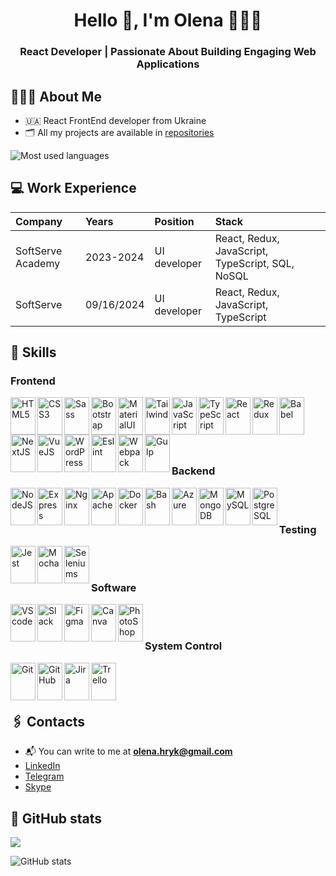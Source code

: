 <h1 align="center">Hello 👋, I'm Olena 👩🏼‍💻</h1>
<h3 align="center">React Developer | Passionate About Building Engaging Web Applications</h3>

## 👩🏼‍💻 About Me

- 🇺🇦 React FrontEnd developer from Ukraine
- 🗂️ All my projects are available in [repositories](https://github.com/Olenka-Hryk?tab=repositories)

<img src="https://github-readme-stats.vercel.app/api/top-langs?username=olenka-hryk&show_icons=true&locale=en&layout=compact" alt="Most used languages"/>

## 💻 Work Experience
| Company | Years | Position | Stack |
| :------------ | :----------- | :----------- | :----------- |
| SoftServe Academy | 2023-2024 | UI developer | React, Redux, JavaScript, TypeScript, SQL, NoSQL |
| SoftServe | 09/16/2024 | UI developer | React, Redux, JavaScript, TypeScript |



## 🔨 Skills
 
### Frontend 
<img src="https://cdn.jsdelivr.net/gh/devicons/devicon/icons/html5/html5-original.svg" alt="HTML5" align="left" width="40" height="60"/>  
<img src="https://cdn.jsdelivr.net/gh/devicons/devicon/icons/css3/css3-original.svg" alt="CSS3" align="left" width="40" height="60"/>  
<img src="https://cdn.jsdelivr.net/gh/devicons/devicon/icons/sass/sass-original.svg" alt="Sass" align="left" width="40" height="60"/>  
<img src="https://cdn.jsdelivr.net/gh/devicons/devicon/icons/bootstrap/bootstrap-original.svg" alt="Bootstrap" align="left" width="40" height="60"/>  
<img src="https://cdn.jsdelivr.net/gh/devicons/devicon/icons/materialui/materialui-original.svg" alt="MaterialUI" align="left" width="40" height="60"/> 
<img src="https://cdn.jsdelivr.net/gh/devicons/devicon/icons/tailwindcss/tailwindcss-original.svg" alt="Tailwind" align="left" width="40" height="60"/> 
<img src="https://cdn.jsdelivr.net/gh/devicons/devicon/icons/javascript/javascript-original.svg" alt="JavaScript" align="left" width="40" height="60"/>   
<img src="https://cdn.jsdelivr.net/gh/devicons/devicon/icons/typescript/typescript-original.svg" alt="TypeScript" align="left" width="40" height="60"/>   
<img src="https://cdn.jsdelivr.net/gh/devicons/devicon/icons/react/react-original.svg" alt="React" align="left" width="40" height="60"/>  
<img src="https://cdn.jsdelivr.net/gh/devicons/devicon/icons/redux/redux-original.svg" alt="Redux" align="left" width="40" height="60"/>
<img src="https://cdn.jsdelivr.net/gh/devicons/devicon/icons/babel/babel-original.svg" alt="Babel" align="left" width="40" height="60"/> 
<img src="https://cdn.jsdelivr.net/gh/devicons/devicon/icons/nextjs/nextjs-original.svg" alt="NextJS" align="left" width="40" height="60"/>   
<img src="https://cdn.jsdelivr.net/gh/devicons/devicon/icons/vuejs/vuejs-original.svg" alt="VueJS" align="left" width="40" height="60"/> 
<img src="https://cdn.jsdelivr.net/gh/devicons/devicon/icons/wordpress/wordpress-original.svg" alt="WordPress" align="left" width="40" height="60"/>     
<img src="https://cdn.jsdelivr.net/gh/devicons/devicon/icons/eslint/eslint-original.svg" alt="Eslint" align="left" width="40" height="60"/>   
<img src="https://cdn.jsdelivr.net/gh/devicons/devicon/icons/webpack/webpack-original.svg" alt="Webpack" align="left" width="40" height="60"/>   
<img src="https://cdn.jsdelivr.net/gh/devicons/devicon/icons/gulp/gulp-plain.svg" alt="Gulp" align="left" width="40" height="60"/> 
<br /><br /><br /><br /><br />

### Backend
<img src="https://cdn.jsdelivr.net/gh/devicons/devicon/icons/nodejs/nodejs-original.svg" alt="NodeJS" align="left" width="40" height="60"/>   
<img src="https://cdn.jsdelivr.net/gh/devicons/devicon/icons/express/express-original.svg" alt="Express" align="left" width="40" height="60"/>   
<img src="https://cdn.jsdelivr.net/gh/devicons/devicon/icons/nginx/nginx-original.svg" alt="Nginx" align="left" width="40" height="60"/>   
<img src="https://cdn.jsdelivr.net/gh/devicons/devicon/icons/apache/apache-original.svg" alt="Apache" align="left" width="40" height="60"/>   
<img src="https://cdn.jsdelivr.net/gh/devicons/devicon/icons/docker/docker-original.svg" alt="Docker" align="left" width="40" height="60"/>   
<img src="https://cdn.jsdelivr.net/gh/devicons/devicon/icons/bash/bash-original.svg" alt="Bash" align="left" width="40" height="60"/>   
<img src="https://cdn.jsdelivr.net/gh/devicons/devicon/icons/azure/azure-original.svg" alt="Azure" align="left" width="40" height="60"/>   
<img src="https://cdn.jsdelivr.net/gh/devicons/devicon/icons/mongodb/mongodb-original.svg" alt="MongoDB" align="left" width="40" height="60"/>   
<img src="https://cdn.jsdelivr.net/gh/devicons/devicon/icons/mysql/mysql-original.svg" alt="MySQL" align="left" width="40" height="60"/>   
<img src="https://cdn.jsdelivr.net/gh/devicons/devicon/icons/postgresql/postgresql-original.svg" alt="PostgreSQL" align="left" width="40" height="60"/>   
<br /><br />

### Testing
<img src="https://cdn.jsdelivr.net/gh/devicons/devicon/icons/jest/jest-plain.svg" alt="Jest" align="left" width="40" height="60"/>   
<img src="https://cdn.jsdelivr.net/gh/devicons/devicon/icons/mocha/mocha-plain.svg" alt="Mocha" align="left" width="40" height="60"/>   
<img src="https://cdn.jsdelivr.net/gh/devicons/devicon/icons/selenium/selenium-original.svg" alt="Seleniums" align="left" width="40" height="60"/>   
<br /><br />

### Software
<img src="https://cdn.jsdelivr.net/gh/devicons/devicon/icons/vscode/vscode-original.svg" alt="VScode" align="left" width="40" height="60"/>  
<img src="https://cdn.jsdelivr.net/gh/devicons/devicon/icons/slack/slack-original.svg" alt="Slack" align="left" width="40" height="60"/>    
<img src="https://cdn.jsdelivr.net/gh/devicons/devicon/icons/figma/figma-original.svg" alt="Figma" align="left" width="40" height="60"/>   
<img src="https://cdn.jsdelivr.net/gh/devicons/devicon/icons/canva/canva-original.svg" alt="Canva" align="left" width="40" height="60"/>   
<img src="https://cdn.jsdelivr.net/gh/devicons/devicon/icons/photoshop/photoshop-plain.svg" alt="PhotoShop" align="left" width="40" height="60"/>
<br /><br />

### System Control
<img src="https://cdn.jsdelivr.net/gh/devicons/devicon/icons/git/git-original.svg" alt="Git" align="left" width="40" height="60"/>   
<img src="https://cdn.jsdelivr.net/gh/devicons/devicon/icons/github/github-original.svg" alt="GitHub" align="left" width="40" height="60"/>    
<img src="https://cdn.jsdelivr.net/gh/devicons/devicon/icons/jira/jira-original.svg" alt="Jira" align="left" width="40" height="60"/>   
<img src="https://cdn.jsdelivr.net/gh/devicons/devicon/icons/trello/trello-plain.svg" alt="Trello" align="left" width="40" height="60"/>  
<br/><br/><br/>

## 🖇️ Contacts
 - 📬 You can write to me at **olena.hryk@gmail.com**
 - [LinkedIn](https://www.linkedin.com/in/olena-hryk/)
 - [Telegram](https://t.me/OlenkaHryk)
 - [Skype](https://join.skype.com/invite/BzFHMmXP20Wh)

## 👾 GitHub stats
![](https://komarev.com/ghpvc/?username=olenka-hryk&label=PROFILE+VIEWS&style=flat&color=ff69b4)

<img src="https://github-readme-stats.vercel.app/api?username=olenka-hryk&show_icons=true&locale=en" alt="GitHub stats"/>
